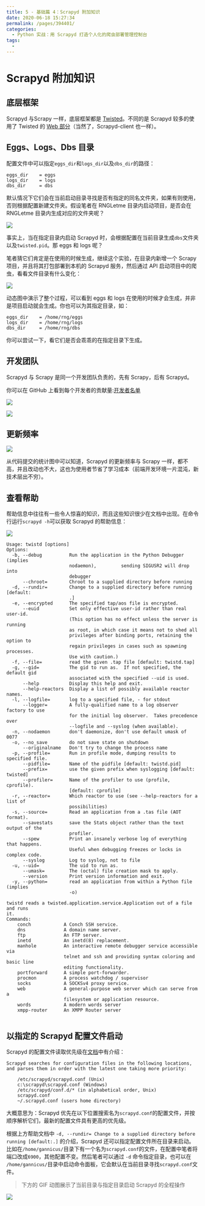 ```yaml
---
title: 5 - 基础篇 4：Scrapyd 附加知识
date: 2020-06-18 15:27:34
permalink: /pages/394401/
categories:
  - Python 实战：用 Scrapyd 打造个人化的爬虫部署管理控制台
tags:
  - 
---
```

# Scrapyd 附加知识

## 底层框架

Scrapyd 与Scrapy 一样，底层框架都是 [Twisted](https://www.twistedmatrix.com/trac/wiki/Documentation)。不同的是 Scrapyd 较多的使用了 Twisted 的 [Web 部分](https://twistedmatrix.com/documents/current/api/twisted.web.html)（当然了，Scrapyd-client 也一样）。

## Eggs、Logs、Dbs 目录

配置文件中可以指定`eggs_dir`和`logs_dir`以及`dbs_dir`的路径：

```
eggs_dir    = eggs
logs_dir    = logs
dbs_dir     = dbs

```

默认情况下它们会在当前启动目录寻找是否有指定的同名文件夹，如果有则使用，否则根据配置新建文件夹。假设笔者在 RNGLetme 目录内启动项目，是否会在 RNGLetme 目录内生成对应的文件夹呢？

![](https://user-gold-cdn.xitu.io/2018/10/17/1667fe1b3d10507f?w=1209&h=684&f=gif&s=330557)

事实上，当在指定目录内启动 Scrapyd 时，会根据配置在当前目录生成`dbs`文件夹以及`twisted.pid`。那 eggs 和 logs 呢？

笔者猜它们肯定是在使用的时候生成，继续这个实验，在目录内新增一个 Scrapy 项目，并且将其打包部署到本机的 Scrapyd 服务，然后通过 API 启动项目中的爬虫，看看文件目录有什么变化：

![](https://user-gold-cdn.xitu.io/2018/10/17/1667fee9471bdb9f?w=1204&h=687&f=gif&s=4380462)

动态图中演示了整个过程，可以看到 eggs 和 logs 在使用的时候才会生成，并非是项目启动就会生成。你也可以为其指定目录，如：

```
eggs_dir    = /home/rng/eggs
logs_dir    = /home/rng/logs
dbs_dir     = /home/rng/dbs

```

你可以尝试一下，看它们是否会乖乖的在指定目录下生成。

## 开发团队

Scrapyd 与 Scrapy 是同一个开发团队负责的，先有 Scrapy，后有 Scrapyd。

你可以在 GitHub 上看到每个开发者的贡献量:[开发者名单](https://github.com/scrapy/scrapyd/graphs/contributors)

![](https://user-gold-cdn.xitu.io/2018/10/17/1667ff34884b2c1d?w=724&h=176&f=png&s=8717)

![](https://user-gold-cdn.xitu.io/2018/10/17/1667ff44e7bff067?w=733&h=603&f=png&s=60176)

## 更新频率

![](https://user-gold-cdn.xitu.io/2018/10/17/1667ff34884b2c1d?w=724&h=176&f=png&s=8717)

从代码提交的统计图中可以知道，Scrapyd 的更新频率与 Scrapy 一样，都不高，并且改动也不大，这也为使用者节省了学习成本（前端开发环境一片混沌，新技术层出不穷）。

## 查看帮助

帮助信息中往往有一些令人惊喜的知识，而且这些知识很少在文档中出现。在命令行运行`scrapyd -h`可以获取 Scrapyd 的帮助信息：

![](https://user-gold-cdn.xitu.io/2018/10/11/16661dc61f4a09be?w=1165&h=771&f=gif&s=108860)

```
Usage: twistd [options]
Options:
  -b, --debug          Run the application in the Python Debugger (implies
                       nodaemon),         sending SIGUSR2 will drop into
                       debugger
      --chroot=        Chroot to a supplied directory before running
  -d, --rundir=        Change to a supplied directory before running [default:
                       .]
  -e, --encrypted      The specified tap/aos file is encrypted.
      --euid           Set only effective user-id rather than real user-id.
                       (This option has no effect unless the server is running
                       as root, in which case it means not to shed all
                       privileges after binding ports, retaining the option to
                       regain privileges in cases such as spawning processes.
                       Use with caution.)
  -f, --file=          read the given .tap file [default: twistd.tap]
  -g, --gid=           The gid to run as.  If not specified, the default gid
                       associated with the specified --uid is used.
      --help           Display this help and exit.
      --help-reactors  Display a list of possibly available reactor names.
  -l, --logfile=       log to a specified file, - for stdout
      --logger=        A fully-qualified name to a log observer factory to use
                       for the initial log observer.  Takes precedence over
                       --logfile and --syslog (when available).
  -n, --nodaemon       don't daemonize, don't use default umask of 0077
  -o, --no_save        do not save state on shutdown
      --originalname   Don't try to change the process name
  -p, --profile=       Run in profile mode, dumping results to specified file.
      --pidfile=       Name of the pidfile [default: twistd.pid]
      --prefix=        use the given prefix when syslogging [default: twisted]
      --profiler=      Name of the profiler to use (profile, cprofile).
                       [default: cprofile]
  -r, --reactor=       Which reactor to use (see --help-reactors for a list of
                       possibilities)
  -s, --source=        Read an application from a .tas file (AOT format).
      --savestats      save the Stats object rather than the text output of the
                       profiler.
      --spew           Print an insanely verbose log of everything that happens.
                       Useful when debugging freezes or locks in complex code.
      --syslog         Log to syslog, not to file
  -u, --uid=           The uid to run as.
      --umask=         The (octal) file creation mask to apply.
      --version        Print version information and exit.
  -y, --python=        read an application from within a Python file (implies
                       -o)

twistd reads a twisted.application.service.Application out of a file and runs
it.
Commands:
    conch            A Conch SSH service.
    dns              A domain name server.
    ftp              An FTP server.
    inetd            An inetd(8) replacement.
    manhole          An interactive remote debugger service accessible via
                     telnet and ssh and providing syntax coloring and basic line
                     editing functionality.
    portforward      A simple port-forwarder.
    procmon          A process watchdog / supervisor
    socks            A SOCKSv4 proxy service.
    web              A general-purpose web server which can serve from a
                     filesystem or application resource.
    words            A modern words server
    xmpp-router      An XMPP Router server


```

## 以指定的 Scrapyd 配置文件启动

Scrapyd 的配置文件读取优先级在[文档](https://scrapyd.readthedocs.io/en/stable/config.html#configuration-file)中有介绍：

```
Scrapyd searches for configuration files in the following locations, and parses them in order with the latest one taking more priority:

    /etc/scrapyd/scrapyd.conf (Unix)
    c:\scrapyd\scrapyd.conf (Windows)
    /etc/scrapyd/conf.d/* (in alphabetical order, Unix)
    scrapyd.conf
    ~/.scrapyd.conf (users home directory)

```

大概意思为：Scrapyd 优先在以下位置搜索名为`scrapyd.conf`的配置文件，并按顺序解析它们，最新的配置文件具有更高的优先级。

根据上方帮助文档中 `-d, --rundir= Change to a supplied directory before running [default:.]` 的介绍，Scrapyd 还可以指定配置文件所在目录来启动。比如在`/home/gannicus/`目录下有一个名为`scrapyd.conf`的文件，在配置中笔者将端口改成`6900`，其他配置不变。然后笔者可以通过 `-d` 命令指定目录，也可以在 `/home/gannicus/`目录中启动命令面板，它会默认在当前目录寻找`scrapyd.conf`文件。

> 下方的 GIF 动图展示了当前目录与指定目录启动 Scrapyd 的全程操作

![](https://user-gold-cdn.xitu.io/2018/10/11/16661f382b4b4c76?w=1172&h=778&f=gif&s=217922)